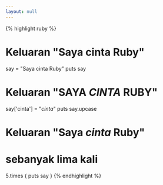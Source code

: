 ```yaml
---
layout: null
---
```


{% highlight ruby %}
# Keluaran "Saya cinta Ruby"
say = "Saya cinta Ruby"
puts say

# Keluaran "SAYA *CINTA* RUBY"
say['cinta'] = "*cinta*"
puts say.upcase

# Keluaran "Saya *cinta* Ruby"
# sebanyak lima kali
5.times { puts say }
{% endhighlight %}
